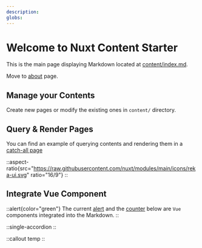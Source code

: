 ```yaml
---
description:
globs:
---
```


# Welcome to Nuxt Content Starter

This is the main page displaying Markdown located at [content/index.md](mdc:https:/github.com/larbish/starter/blob/content/content/index.md).

Move to [about](mdc:about) page.

## Manage your Contents

Create new pages or modify the existing ones in `content/` directory.

## Query & Render Pages

You can find an example of querying contents and rendering them in a [catch-all page](mdc:https:/github.com/larbish/starter/blob/content/app/pages/%5B...slug%5D.vue)

::aspect-ratio{src="https://raw.githubusercontent.com/nuxt/modules/main/icons/reka-ui.svg" ratio="16/9"}
::

## Integrate Vue Component

::alert{color="green"}
The current [alert](mdc:https:/github.com/larbish/starter/blob/content/app/components/Alert.vue) and the [counter](mdc:https:/github.com/larbish/starter/blob/content/app/components/Counter.vue) below are `Vue` components integrated into the Markdown.
::

::single-accordion
::

::callout
temp
::
